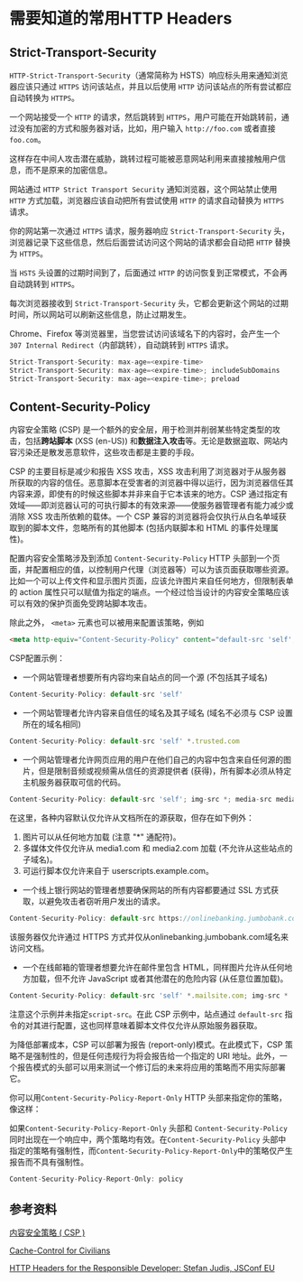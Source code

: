 # 需要知道的常用HTTP Headers

## Strict-Transport-Security

`HTTP-Strict-Transport-Security`（通常简称为 HSTS）响应标头用来通知浏览器应该只通过 `HTTPS` 访问该站点，并且以后使用 `HTTP` 访问该站点的所有尝试都应自动转换为 `HTTPS`。

一个网站接受一个 `HTTP` 的请求，然后跳转到 `HTTPS`，用户可能在开始跳转前，通过没有加密的方式和服务器对话，比如，用户输入 `http://foo.com` 或者直接 `foo.com`。

这样存在中间人攻击潜在威胁，跳转过程可能被恶意网站利用来直接接触用户信息，而不是原来的加密信息。

网站通过 `HTTP Strict Transport Security` 通知浏览器，这个网站禁止使用 `HTTP` 方式加载，浏览器应该自动把所有尝试使用 `HTTP` 的请求自动替换为 `HTTPS` 请求。

你的网站第一次通过 `HTTPS` 请求，服务器响应 `Strict-Transport-Security` 头，浏览器记录下这些信息，然后后面尝试访问这个网站的请求都会自动把 `HTTP` 替换为 `HTTPS`。

当 `HSTS` 头设置的过期时间到了，后面通过 `HTTP` 的访问恢复到正常模式，不会再自动跳转到 `HTTPS`。

每次浏览器接收到 `Strict-Transport-Security` 头，它都会更新这个网站的过期时间，所以网站可以刷新这些信息，防止过期发生。

Chrome、Firefox 等浏览器里，当您尝试访问该域名下的内容时，会产生一个 `307 Internal Redirect`（内部跳转），自动跳转到 `HTTPS` 请求。

```js
Strict-Transport-Security: max-age=<expire-time>
Strict-Transport-Security: max-age=<expire-time>; includeSubDomains
Strict-Transport-Security: max-age=<expire-time>; preload
```

## Content-Security-Policy

内容安全策略 (CSP) 是一个额外的安全层，用于检测并削弱某些特定类型的攻击，包括**跨站脚本** (XSS (en-US)) 和**数据注入攻击**等。无论是数据盗取、网站内容污染还是散发恶意软件，这些攻击都是主要的手段。

CSP 的主要目标是减少和报告 XSS 攻击，XSS 攻击利用了浏览器对于从服务器所获取的内容的信任。恶意脚本在受害者的浏览器中得以运行，因为浏览器信任其内容来源，即使有的时候这些脚本并非来自于它本该来的地方。CSP 通过指定有效域——即浏览器认可的可执行脚本的有效来源——使服务器管理者有能力减少或消除 XSS 攻击所依赖的载体。一个 CSP 兼容的浏览器将会仅执行从白名单域获取到的脚本文件，忽略所有的其他脚本 (包括内联脚本和 HTML 的事件处理属性)。

配置内容安全策略涉及到添加 `Content-Security-Policy` HTTP 头部到一个页面，并配置相应的值，以控制用户代理（浏览器等）可以为该页面获取哪些资源。比如一个可以上传文件和显示图片页面，应该允许图片来自任何地方，但限制表单的 action 属性只可以赋值为指定的端点。一个经过恰当设计的内容安全策略应该可以有效的保护页面免受跨站脚本攻击。

除此之外， `<meta>` 元素也可以被用来配置该策略，例如

```html
<meta http-equiv="Content-Security-Policy" content="default-src 'self'; img-src https://*; child-src 'none';">
```

CSP配置示例：

- 一个网站管理者想要所有内容均来自站点的同一个源 (不包括其子域名)
  
```js
Content-Security-Policy: default-src 'self'
```

- 一个网站管理者允许内容来自信任的域名及其子域名 (域名不必须与 CSP 设置所在的域名相同)

```js
Content-Security-Policy: default-src 'self' *.trusted.com
```

- 一个网站管理者允许网页应用的用户在他们自己的内容中包含来自任何源的图片，但是限制音频或视频需从信任的资源提供者 (获得)，所有脚本必须从特定主机服务器获取可信的代码。

```js
Content-Security-Policy: default-src 'self'; img-src *; media-src media1.com media2.com; script-src userscripts.example.com
```

在这里，各种内容默认仅允许从文档所在的源获取，但存在如下例外：

1. 图片可以从任何地方加载 (注意 "*" 通配符)。
2. 多媒体文件仅允许从 media1.com 和 media2.com 加载 (不允许从这些站点的子域名)。
3. 可运行脚本仅允许来自于 userscripts.example.com。

- 一个线上银行网站的管理者想要确保网站的所有内容都要通过 SSL 方式获取，以避免攻击者窃听用户发出的请求。

```js
Content-Security-Policy: default-src https://onlinebanking.jumbobank.com
```

该服务器仅允许通过 HTTPS 方式并仅从onlinebanking.jumbobank.com域名来访问文档。

- 一个在线邮箱的管理者想要允许在邮件里包含 HTML，同样图片允许从任何地方加载，但不允许 JavaScript 或者其他潜在的危险内容 (从任意位置加载)。

```js
Content-Security-Policy: default-src 'self' *.mailsite.com; img-src *
```

注意这个示例并未指定`script-src`。在此 CSP 示例中，站点通过 `default-src` 指令的对其进行配置，这也同样意味着脚本文件仅允许从原始服务器获取。

为降低部署成本，CSP 可以部署为报告 (report-only)模式。在此模式下，CSP 策略不是强制性的，但是任何违规行为将会报告给一个指定的 URI 地址。此外，一个报告模式的头部可以用来测试一个修订后的未来将应用的策略而不用实际部署它。

你可以用`Content-Security-Policy-Report-Only` HTTP 头部来指定你的策略，像这样：

如果`Content-Security-Policy-Report-Only` 头部和 `Content-Security-Policy` 同时出现在一个响应中，两个策略均有效。在`Content-Security-Policy` 头部中指定的策略有强制性，而`Content-Security-Policy-Report-Only`中的策略仅产生报告而不具有强制性。

```js
Content-Security-Policy-Report-Only: policy
```

## 参考资料

[内容安全策略 ( CSP )](https://developer.mozilla.org/zh-CN/docs/Web/HTTP/Headers/Strict-Transport-Security)

[Cache-Control for Civilians](https://csswizardry.com/2019/03/cache-control-for-civilians/)

[HTTP Headers for the Responsible Developer: Stefan Judis, JSConf EU](https://www.youtube.com/watch?v=Mjqf2kkFLy8)
